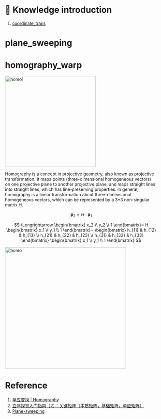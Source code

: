 
# :book: Knowledge introduction
1. [coordinate_trans](Preliminaries/Coordinate_transformation.md)

# plane_sweeping


# homography_warp  

<img src="https://github.com/elleryw0518/MVS/assets/101634608/40dfcd27-b0ec-47ca-817c-7baea371bafb" alt="homo1" width="300px">  


Homography is a concept in projective geometry, also known as projective transformation. It maps points (three-dimensional homogeneous vectors) on one projective plane to another projective plane, and maps straight lines into straight lines, which has line-preserving properties. In general, homography is a linear transformation about three-dimensional homogeneous vectors, which can be represented by a 3*3 non-singular matrix H.


$$
\mathbf {p}_2 = H\cdot \mathbf{p_1}
$$

$$
\Longrightarrow 
\begin{bmatrix}
x_2 \\
y_2 \\
1
\end{bmatrix}=
H
\begin{bmatrix}
x_1 \\
y_1 \\
1
\end{bmatrix}=
\begin{bmatrix}
h_{11} & h_{12} & h_{13} \\
h_{21} & h_{22} & h_{23} \\
h_{31} & h_{32} & h_{33}
\end{bmatrix}
\begin{bmatrix}
x_1 \\
y_1 \\
1
\end{bmatrix}
$$

<img src="https://github.com/elleryw0518/MVS/assets/101634608/7c29db0a-25d7-4815-80e6-3f0dad8fb6ee" alt="homo" width="400px">  


# Reference
1. [单应变换 | Homography](http://liuxiao.org/kb/3dvision/geometry/%E5%8D%95%E5%BA%94%E5%8F%98%E6%8D%A2-homography/)
2. [立体视觉入门指南（2）：关键矩阵（本质矩阵，基础矩阵，单应矩阵）](https://zhuanlan.zhihu.com/p/377794028)
3. [Plane-sweeping](https://www.codetd.com/article/2992701)
